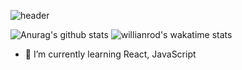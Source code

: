 ![header](https://capsule-render.vercel.app/api?type=Soft&color=auto&height=300&section=header&text=웃고살잨ㅋㅋ%20&fontSize=90&animation=fadeIn)

![Anurag's github stats](https://github-readme-stats.vercel.app/api?username=HocheolJang)
![willianrod's wakatime stats](https://github-readme-stats.vercel.app/api/wakatime?username=hocheoljang)

- 🌱 I’m currently learning React, JavaScript
